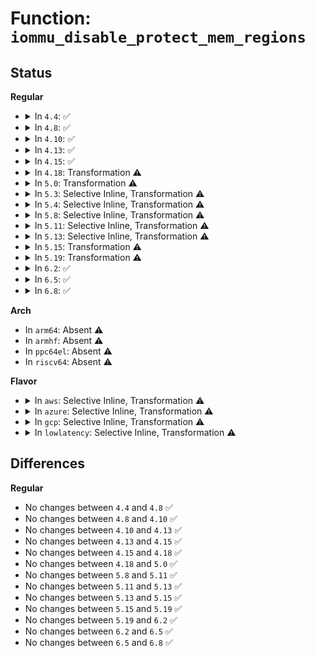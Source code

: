 # Function: <code>iommu_disable_protect_mem_regions</code>

## Status
<b>Regular</b>
<ul>
<li>
<details>
<summary>In <code>4.4</code>: ✅</summary>

```c
void iommu_disable_protect_mem_regions(struct intel_iommu *iommu);
```

**Collision:** Unique Static

**Inline:** No

**Transformation:** False

**Instances:**

```
In drivers/iommu/intel-iommu.c (ffffffff81536240)
Location: drivers/iommu/intel-iommu.c:1567
Inline: False
Direct callers:
  - drivers/iommu/intel-iommu.c:dmar_iommu_hotplug
  - drivers/iommu/intel-iommu.c:init_dmars
```
**Symbols:**

```
ffffffff81536240-ffffffff815362c9: iommu_disable_protect_mem_regions (STB_LOCAL)
```
</details>
</li>
<li>
<details>
<summary>In <code>4.8</code>: ✅</summary>

```c
void iommu_disable_protect_mem_regions(struct intel_iommu *iommu);
```

**Collision:** Unique Static

**Inline:** No

**Transformation:** False

**Instances:**

```
In drivers/iommu/intel-iommu.c (ffffffff8158aa20)
Location: drivers/iommu/intel-iommu.c:1606
Inline: False
Direct callers:
  - drivers/iommu/intel-iommu.c:dmar_iommu_hotplug
  - drivers/iommu/intel-iommu.c:init_dmars
```
**Symbols:**

```
ffffffff8158aa20-ffffffff8158aacd: iommu_disable_protect_mem_regions (STB_LOCAL)
```
</details>
</li>
<li>
<details>
<summary>In <code>4.10</code>: ✅</summary>

```c
void iommu_disable_protect_mem_regions(struct intel_iommu *iommu);
```

**Collision:** Unique Static

**Inline:** No

**Transformation:** False

**Instances:**

```
In drivers/iommu/intel-iommu.c (ffffffff815b8090)
Location: drivers/iommu/intel-iommu.c:1620
Inline: False
Direct callers:
  - drivers/iommu/intel-iommu.c:dmar_iommu_hotplug
  - drivers/iommu/intel-iommu.c:init_dmars
```
**Symbols:**

```
ffffffff815b8090-ffffffff815b813d: iommu_disable_protect_mem_regions (STB_LOCAL)
```
</details>
</li>
<li>
<details>
<summary>In <code>4.13</code>: ✅</summary>

```c
void iommu_disable_protect_mem_regions(struct intel_iommu *iommu);
```

**Collision:** Unique Static

**Inline:** No

**Transformation:** False

**Instances:**

```
In drivers/iommu/intel-iommu.c (ffffffff815ce0b0)
Location: drivers/iommu/intel-iommu.c:1625
Inline: False
Direct callers:
  - drivers/iommu/intel-iommu.c:intel_iommu_init
  - drivers/iommu/intel-iommu.c:dmar_iommu_hotplug
  - drivers/iommu/intel-iommu.c:init_dmars
```
**Symbols:**

```
ffffffff815ce0b0-ffffffff815ce139: iommu_disable_protect_mem_regions (STB_LOCAL)
```
</details>
</li>
<li>
<details>
<summary>In <code>4.15</code>: ✅</summary>

```c
void iommu_disable_protect_mem_regions(struct intel_iommu *iommu);
```

**Collision:** Unique Static

**Inline:** No

**Transformation:** False

**Instances:**

```
In drivers/iommu/intel-iommu.c (ffffffff81634ef0)
Location: drivers/iommu/intel-iommu.c:1627
Inline: False
Direct callers:
  - drivers/iommu/intel-iommu.c:intel_iommu_init
  - drivers/iommu/intel-iommu.c:dmar_iommu_hotplug
  - drivers/iommu/intel-iommu.c:init_dmars
```
**Symbols:**

```
ffffffff81634ef0-ffffffff81634f79: iommu_disable_protect_mem_regions (STB_LOCAL)
```
</details>
</li>
<li>
<details>
<summary>In <code>4.18</code>: Transformation ⚠️</summary>

```c
void iommu_disable_protect_mem_regions(struct intel_iommu *iommu);
```

**Collision:** Unique Static

**Inline:** No

**Transformation:** True

**Instances:**

```
In drivers/iommu/intel-iommu.c (0)
Location: drivers/iommu/intel-iommu.c:1655
Inline: False
Direct callers:
  - drivers/iommu/intel-iommu.c:intel_iommu_init
  - drivers/iommu/intel-iommu.c:dmar_iommu_hotplug
  - drivers/iommu/intel-iommu.c:init_dmars
```
**Symbols:**

```
ffffffff816702b0-ffffffff8167035a: iommu_disable_protect_mem_regions (STB_LOCAL)
ffffffff816753fb-ffffffff81675407: iommu_disable_protect_mem_regions.cold.83 (STB_LOCAL)
```
</details>
</li>
<li>
<details>
<summary>In <code>5.0</code>: Transformation ⚠️</summary>

```c
void iommu_disable_protect_mem_regions(struct intel_iommu *iommu);
```

**Collision:** Unique Static

**Inline:** No

**Transformation:** True

**Instances:**

```
In drivers/iommu/intel-iommu.c (0)
Location: drivers/iommu/intel-iommu.c:1532
Inline: False
Direct callers:
  - drivers/iommu/intel-iommu.c:intel_iommu_init
  - drivers/iommu/intel-iommu.c:dmar_iommu_hotplug
  - drivers/iommu/intel-iommu.c:init_dmars
```
**Symbols:**

```
ffffffff8168e9a0-ffffffff8168ea4a: iommu_disable_protect_mem_regions (STB_LOCAL)
ffffffff81693897-ffffffff816938a3: iommu_disable_protect_mem_regions.cold.87 (STB_LOCAL)
```
</details>
</li>
<li>
<details>
<summary>In <code>5.3</code>: Selective Inline, Transformation ⚠️</summary>

**Collision:** Unique Static

**Inline:** Selective

**Transformation:** True

**Instances:**

```
In drivers/iommu/intel-iommu.c (ffffffff828fe3a4)
Location: drivers/iommu/intel-iommu.c:1540
Inline: True
Inline callers:
  - drivers/iommu/intel-iommu.c:intel_iommu_init
  - drivers/iommu/intel-iommu.c:intel_iommu_init
  - drivers/iommu/intel-iommu.c:dmar_iommu_hotplug
  - drivers/iommu/intel-iommu.c:init_dmars
Direct callers:
  - drivers/iommu/intel-iommu.c:intel_iommu_init
  - drivers/iommu/intel-iommu.c:intel_iommu_init
  - drivers/iommu/intel-iommu.c:dmar_iommu_hotplug
  - drivers/iommu/intel-iommu.c:init_dmars
```
**Symbols:**

```
ffffffff816c7110-ffffffff816c7191: iommu_disable_protect_mem_regions.part.0 (STB_LOCAL)
ffffffff816cbdcc-ffffffff816cbdd8: iommu_disable_protect_mem_regions.part.0.cold (STB_LOCAL)
```
</details>
</li>
<li>
<details>
<summary>In <code>5.4</code>: Selective Inline, Transformation ⚠️</summary>

**Collision:** Unique Static

**Inline:** Selective

**Transformation:** True

**Instances:**

```
In drivers/iommu/intel-iommu.c (ffffffff829073e2)
Location: drivers/iommu/intel-iommu.c:1551
Inline: True
Inline callers:
  - drivers/iommu/intel-iommu.c:intel_iommu_init
  - drivers/iommu/intel-iommu.c:intel_iommu_init
  - drivers/iommu/intel-iommu.c:dmar_iommu_hotplug
  - drivers/iommu/intel-iommu.c:init_dmars
Direct callers:
  - drivers/iommu/intel-iommu.c:intel_iommu_init
  - drivers/iommu/intel-iommu.c:intel_iommu_init
  - drivers/iommu/intel-iommu.c:dmar_iommu_hotplug
  - drivers/iommu/intel-iommu.c:init_dmars
```
**Symbols:**

```
ffffffff816ea070-ffffffff816ea0f1: iommu_disable_protect_mem_regions.part.0 (STB_LOCAL)
ffffffff816ef6da-ffffffff816ef6e6: iommu_disable_protect_mem_regions.part.0.cold (STB_LOCAL)
```
</details>
</li>
<li>
<details>
<summary>In <code>5.8</code>: Selective Inline, Transformation ⚠️</summary>

```c
void iommu_disable_protect_mem_regions(struct intel_iommu *iommu);
```

**Collision:** Unique Static

**Inline:** Selective

**Transformation:** True

**Instances:**

```
In drivers/iommu/intel/iommu.c (ffffffff817a6679)
Location: drivers/iommu/intel/iommu.c:1592
Inline: True
Inline callers:
  - drivers/iommu/intel/iommu.c:intel_iommu_shutdown
  - drivers/iommu/intel/iommu.c:intel_iommu_add
  - drivers/iommu/intel/iommu.c:init_iommu_hw
Direct callers:
  - drivers/iommu/intel/iommu.c:intel_iommu_init
  - drivers/iommu/intel/iommu.c:intel_iommu_init
  - drivers/iommu/intel/iommu.c:intel_iommu_shutdown
  - drivers/iommu/intel/iommu.c:intel_iommu_add
  - drivers/iommu/intel/iommu.c:init_iommu_hw
  - drivers/iommu/intel/iommu.c:init_dmars
```
**Symbols:**

```
ffffffff817a0a80-ffffffff817a0b04: iommu_disable_protect_mem_regions.part.0 (STB_LOCAL)
ffffffff817a6b82-ffffffff817a6b8e: iommu_disable_protect_mem_regions.part.0.cold (STB_LOCAL)
ffffffff817a0b10-ffffffff817a0b27: iommu_disable_protect_mem_regions (STB_LOCAL)
```
</details>
</li>
<li>
<details>
<summary>In <code>5.11</code>: Selective Inline, Transformation ⚠️</summary>

```c
void iommu_disable_protect_mem_regions(struct intel_iommu *iommu);
```

**Collision:** Unique Static

**Inline:** Selective

**Transformation:** True

**Instances:**

```
In drivers/iommu/intel/iommu.c (ffffffff817b3059)
Location: drivers/iommu/intel/iommu.c:1690
Inline: True
Inline callers:
  - drivers/iommu/intel/iommu.c:intel_iommu_shutdown
  - drivers/iommu/intel/iommu.c:intel_iommu_add
  - drivers/iommu/intel/iommu.c:init_iommu_hw
Direct callers:
  - drivers/iommu/intel/iommu.c:intel_iommu_init
  - drivers/iommu/intel/iommu.c:intel_iommu_init
  - drivers/iommu/intel/iommu.c:intel_iommu_shutdown
  - drivers/iommu/intel/iommu.c:intel_iommu_add
  - drivers/iommu/intel/iommu.c:init_iommu_hw
  - drivers/iommu/intel/iommu.c:init_dmars
```
**Symbols:**

```
ffffffff817ae010-ffffffff817ae094: iommu_disable_protect_mem_regions.part.0 (STB_LOCAL)
ffffffff81c0c3e0-ffffffff81c0c3ec: iommu_disable_protect_mem_regions.part.0.cold (STB_LOCAL)
ffffffff817ae0a0-ffffffff817ae0b7: iommu_disable_protect_mem_regions (STB_LOCAL)
```
</details>
</li>
<li>
<details>
<summary>In <code>5.13</code>: Selective Inline, Transformation ⚠️</summary>

```c
void iommu_disable_protect_mem_regions(struct intel_iommu *iommu);
```

**Collision:** Unique Static

**Inline:** Selective

**Transformation:** True

**Instances:**

```
In drivers/iommu/intel/iommu.c (ffffffff81796069)
Location: drivers/iommu/intel/iommu.c:1714
Inline: True
Inline callers:
  - drivers/iommu/intel/iommu.c:intel_iommu_shutdown
  - drivers/iommu/intel/iommu.c:intel_iommu_add
Direct callers:
  - drivers/iommu/intel/iommu.c:intel_iommu_init
  - drivers/iommu/intel/iommu.c:intel_iommu_init
  - drivers/iommu/intel/iommu.c:intel_iommu_shutdown
  - drivers/iommu/intel/iommu.c:intel_iommu_add
  - drivers/iommu/intel/iommu.c:init_dmars
```
**Symbols:**

```
ffffffff81790a70-ffffffff81790afa: iommu_disable_protect_mem_regions.part.0 (STB_LOCAL)
ffffffff81bfdc33-ffffffff81bfdc3f: iommu_disable_protect_mem_regions.part.0.cold (STB_LOCAL)
ffffffff81790b00-ffffffff81790b17: iommu_disable_protect_mem_regions (STB_LOCAL)
```
</details>
</li>
<li>
<details>
<summary>In <code>5.15</code>: Transformation ⚠️</summary>

```c
void iommu_disable_protect_mem_regions(struct intel_iommu *iommu);
```

**Collision:** Unique Static

**Inline:** No

**Transformation:** True

**Instances:**

```
In drivers/iommu/intel/iommu.c (0)
Location: drivers/iommu/intel/iommu.c:1718
Inline: False
Direct callers:
  - drivers/iommu/intel/iommu.c:intel_iommu_init
  - drivers/iommu/intel/iommu.c:intel_iommu_init
  - drivers/iommu/intel/iommu.c:intel_iommu_shutdown
  - drivers/iommu/intel/iommu.c:intel_iommu_add
  - drivers/iommu/intel/iommu.c:init_dmars
```
**Symbols:**

```
ffffffff81817de0-ffffffff81817e75: iommu_disable_protect_mem_regions (STB_LOCAL)
ffffffff81cff273-ffffffff81cff27f: iommu_disable_protect_mem_regions.cold (STB_LOCAL)
```
</details>
</li>
<li>
<details>
<summary>In <code>5.19</code>: Transformation ⚠️</summary>

```c
void iommu_disable_protect_mem_regions(struct intel_iommu *iommu);
```

**Collision:** Unique Static

**Inline:** No

**Transformation:** True

**Instances:**

```
In drivers/iommu/intel/iommu.c (0)
Location: drivers/iommu/intel/iommu.c:1637
Inline: False
Direct callers:
  - drivers/iommu/intel/iommu.c:intel_iommu_init
  - drivers/iommu/intel/iommu.c:intel_iommu_init
  - drivers/iommu/intel/iommu.c:intel_iommu_shutdown
  - drivers/iommu/intel/iommu.c:intel_iommu_add
  - drivers/iommu/intel/iommu.c:intel_iommu_add
  - drivers/iommu/intel/iommu.c:init_dmars
```
**Symbols:**

```
ffffffff81958df0-ffffffff81958ea1: iommu_disable_protect_mem_regions (STB_LOCAL)
ffffffff81ec7a82-ffffffff81ec7a8e: iommu_disable_protect_mem_regions.cold (STB_LOCAL)
```
</details>
</li>
<li>
<details>
<summary>In <code>6.2</code>: ✅</summary>

```c
void iommu_disable_protect_mem_regions(struct intel_iommu *iommu);
```

**Collision:** Unique Static

**Inline:** No

**Transformation:** False

**Instances:**

```
In drivers/iommu/intel/iommu.c (ffffffff81abffd0)
Location: drivers/iommu/intel/iommu.c:1605
Inline: False
Direct callers:
  - drivers/iommu/intel/iommu.c:intel_iommu_init
  - drivers/iommu/intel/iommu.c:intel_iommu_init
  - drivers/iommu/intel/iommu.c:intel_iommu_shutdown
  - drivers/iommu/intel/iommu.c:intel_iommu_add
  - drivers/iommu/intel/iommu.c:init_dmars
```
**Symbols:**

```
ffffffff81abffd0-ffffffff81ac0088: iommu_disable_protect_mem_regions (STB_LOCAL)
```
</details>
</li>
<li>
<details>
<summary>In <code>6.5</code>: ✅</summary>

```c
void iommu_disable_protect_mem_regions(struct intel_iommu *iommu);
```

**Collision:** Unique Static

**Inline:** No

**Transformation:** False

**Instances:**

```
In drivers/iommu/intel/iommu.c (ffffffff81b0c880)
Location: drivers/iommu/intel/iommu.c:1576
Inline: False
Direct callers:
  - drivers/iommu/intel/iommu.c:intel_iommu_init
  - drivers/iommu/intel/iommu.c:intel_iommu_init
  - drivers/iommu/intel/iommu.c:intel_iommu_shutdown
  - drivers/iommu/intel/iommu.c:intel_iommu_add
  - drivers/iommu/intel/iommu.c:init_dmars
```
**Symbols:**

```
ffffffff81b0c880-ffffffff81b0c939: iommu_disable_protect_mem_regions (STB_LOCAL)
```
</details>
</li>
<li>
<details>
<summary>In <code>6.8</code>: ✅</summary>

```c
void iommu_disable_protect_mem_regions(struct intel_iommu *iommu);
```

**Collision:** Unique Static

**Inline:** No

**Transformation:** False

**Instances:**

```
In drivers/iommu/intel/iommu.c (ffffffff81b61030)
Location: drivers/iommu/intel/iommu.c:1526
Inline: False
Direct callers:
  - drivers/iommu/intel/iommu.c:intel_iommu_init
  - drivers/iommu/intel/iommu.c:intel_iommu_init
  - drivers/iommu/intel/iommu.c:intel_iommu_shutdown
  - drivers/iommu/intel/iommu.c:intel_iommu_add
  - drivers/iommu/intel/iommu.c:init_dmars
```
**Symbols:**

```
ffffffff81b61030-ffffffff81b610e9: iommu_disable_protect_mem_regions (STB_LOCAL)
```
</details>
</li>
</ul>
<b>Arch</b>
<ul>
<li>
In <code>arm64</code>: Absent ⚠️
</li>
<li>
In <code>armhf</code>: Absent ⚠️
</li>
<li>
In <code>ppc64el</code>: Absent ⚠️
</li>
<li>
In <code>riscv64</code>: Absent ⚠️
</li>
</ul>
<b>Flavor</b>
<ul>
<li>
<details>
<summary>In <code>aws</code>: Selective Inline, Transformation ⚠️</summary>

**Collision:** Unique Static

**Inline:** Selective

**Transformation:** True

**Instances:**

```
In drivers/iommu/intel-iommu.c (ffffffff828eebbf)
Location: drivers/iommu/intel-iommu.c:1551
Inline: True
Inline callers:
  - drivers/iommu/intel-iommu.c:intel_iommu_init
  - drivers/iommu/intel-iommu.c:intel_iommu_init
  - drivers/iommu/intel-iommu.c:dmar_iommu_hotplug
  - drivers/iommu/intel-iommu.c:init_dmars
Direct callers:
  - drivers/iommu/intel-iommu.c:intel_iommu_init
  - drivers/iommu/intel-iommu.c:intel_iommu_init
  - drivers/iommu/intel-iommu.c:dmar_iommu_hotplug
  - drivers/iommu/intel-iommu.c:init_dmars
```
**Symbols:**

```
ffffffff816afb50-ffffffff816afbd1: iommu_disable_protect_mem_regions.part.0 (STB_LOCAL)
ffffffff816b4eca-ffffffff816b4ed6: iommu_disable_protect_mem_regions.part.0.cold (STB_LOCAL)
```
</details>
</li>
<li>
<details>
<summary>In <code>azure</code>: Selective Inline, Transformation ⚠️</summary>

**Collision:** Unique Static

**Inline:** Selective

**Transformation:** True

**Instances:**

```
In drivers/iommu/intel-iommu.c (ffffffff828e6056)
Location: drivers/iommu/intel-iommu.c:1551
Inline: True
Inline callers:
  - drivers/iommu/intel-iommu.c:intel_iommu_init
  - drivers/iommu/intel-iommu.c:intel_iommu_init
  - drivers/iommu/intel-iommu.c:dmar_iommu_hotplug
  - drivers/iommu/intel-iommu.c:init_dmars
Direct callers:
  - drivers/iommu/intel-iommu.c:intel_iommu_init
  - drivers/iommu/intel-iommu.c:intel_iommu_init
  - drivers/iommu/intel-iommu.c:dmar_iommu_hotplug
  - drivers/iommu/intel-iommu.c:init_dmars
```
**Symbols:**

```
ffffffff8168d4a0-ffffffff8168d521: iommu_disable_protect_mem_regions.part.0 (STB_LOCAL)
ffffffff81692b0a-ffffffff81692b16: iommu_disable_protect_mem_regions.part.0.cold (STB_LOCAL)
```
</details>
</li>
<li>
<details>
<summary>In <code>gcp</code>: Selective Inline, Transformation ⚠️</summary>

**Collision:** Unique Static

**Inline:** Selective

**Transformation:** True

**Instances:**

```
In drivers/iommu/intel-iommu.c (ffffffff82902705)
Location: drivers/iommu/intel-iommu.c:1551
Inline: True
Inline callers:
  - drivers/iommu/intel-iommu.c:intel_iommu_init
  - drivers/iommu/intel-iommu.c:intel_iommu_init
  - drivers/iommu/intel-iommu.c:dmar_iommu_hotplug
  - drivers/iommu/intel-iommu.c:init_dmars
Direct callers:
  - drivers/iommu/intel-iommu.c:intel_iommu_init
  - drivers/iommu/intel-iommu.c:intel_iommu_init
  - drivers/iommu/intel-iommu.c:dmar_iommu_hotplug
  - drivers/iommu/intel-iommu.c:init_dmars
```
**Symbols:**

```
ffffffff816ddd30-ffffffff816dddb1: iommu_disable_protect_mem_regions.part.0 (STB_LOCAL)
ffffffff816e339a-ffffffff816e33a6: iommu_disable_protect_mem_regions.part.0.cold (STB_LOCAL)
```
</details>
</li>
<li>
<details>
<summary>In <code>lowlatency</code>: Selective Inline, Transformation ⚠️</summary>

**Collision:** Unique Static

**Inline:** Selective

**Transformation:** True

**Instances:**

```
In drivers/iommu/intel-iommu.c (ffffffff82908444)
Location: drivers/iommu/intel-iommu.c:1551
Inline: True
Inline callers:
  - drivers/iommu/intel-iommu.c:intel_iommu_init
  - drivers/iommu/intel-iommu.c:intel_iommu_init
  - drivers/iommu/intel-iommu.c:dmar_iommu_hotplug
  - drivers/iommu/intel-iommu.c:init_dmars
Direct callers:
  - drivers/iommu/intel-iommu.c:intel_iommu_init
  - drivers/iommu/intel-iommu.c:intel_iommu_init
  - drivers/iommu/intel-iommu.c:dmar_iommu_hotplug
  - drivers/iommu/intel-iommu.c:init_dmars
```
**Symbols:**

```
ffffffff816f8330-ffffffff816f83b1: iommu_disable_protect_mem_regions.part.0 (STB_LOCAL)
ffffffff816fda2a-ffffffff816fda36: iommu_disable_protect_mem_regions.part.0.cold (STB_LOCAL)
```
</details>
</li>
</ul>

## Differences
<b>Regular</b>
<ul>
<li>
No changes between <code>4.4</code> and <code>4.8</code> ✅
</li>
<li>
No changes between <code>4.8</code> and <code>4.10</code> ✅
</li>
<li>
No changes between <code>4.10</code> and <code>4.13</code> ✅
</li>
<li>
No changes between <code>4.13</code> and <code>4.15</code> ✅
</li>
<li>
No changes between <code>4.15</code> and <code>4.18</code> ✅
</li>
<li>
No changes between <code>4.18</code> and <code>5.0</code> ✅
</li>
<li>
No changes between <code>5.8</code> and <code>5.11</code> ✅
</li>
<li>
No changes between <code>5.11</code> and <code>5.13</code> ✅
</li>
<li>
No changes between <code>5.13</code> and <code>5.15</code> ✅
</li>
<li>
No changes between <code>5.15</code> and <code>5.19</code> ✅
</li>
<li>
No changes between <code>5.19</code> and <code>6.2</code> ✅
</li>
<li>
No changes between <code>6.2</code> and <code>6.5</code> ✅
</li>
<li>
No changes between <code>6.5</code> and <code>6.8</code> ✅
</li>
</ul>
